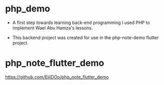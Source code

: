 # php_demo

- A first step towards learning back-end programming
  I used PHP to implement Wael Abu Hamza's lessons.

- This backend project was created for use in the php-note-demo flutter project.

# php_note_flutter_demo

https://github.com/EiiiDOo/php_note_flutter_demo
